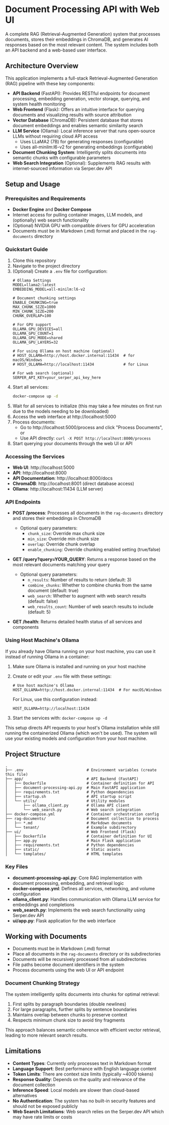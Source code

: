 # Document Processing API with Web UI

A complete RAG (Retrieval-Augmented Generation) system that processes documents, stores their embeddings in ChromaDB, and generates AI responses based on the most relevant content. The system includes both an API backend and a web-based user interface.

## Architecture Overview

This application implements a full-stack Retrieval-Augmented Generation (RAG) pipeline with these key components:

- **API Backend** (FastAPI): Provides RESTful endpoints for document processing, embedding generation, vector storage, querying, and system health monitoring
- **Web Frontend** (Flask): Offers an intuitive interface for querying documents and visualizing results with source attribution
- **Vector Database** (ChromaDB): Persistent database that stores document embeddings and enables semantic similarity search
- **LLM Service** (Ollama): Local inference server that runs open-source LLMs without requiring cloud API access
  - Uses LLaMA2 (7B) for generating responses (configurable)
  - Uses all-minilm:l6-v2 for generating embeddings (configurable)
- **Document Chunking System**: Intelligently splits documents into semantic chunks with configurable parameters
- **Web Search Integration** (Optional): Supplements RAG results with internet-sourced information via Serper.dev API

## Setup and Usage

### Prerequisites and Requirements

- **Docker Engine** and **Docker Compose**
- Internet access for pulling container images, LLM models, and (optionally) web search functionality
- (Optional) NVIDIA GPU with compatible drivers for GPU acceleration
- Documents must be in Markdown (.md) format and placed in the `rag-documents` directory

### Quickstart Guide

1. Clone this repository
2. Navigate to the project directory
3. (Optional) Create a `.env` file for configuration:
   ```
   # Ollama Settings
   MODEL=llama2:latest
   EMBEDDING_MODEL=all-minilm:l6-v2
   
   # Document chunking settings
   ENABLE_CHUNKING=true
   MAX_CHUNK_SIZE=1000
   MIN_CHUNK_SIZE=200
   CHUNK_OVERLAP=100
   
   # For GPU support
   OLLAMA_GPU_DEVICES=all
   OLLAMA_GPU_COUNT=1
   OLLAMA_GPU_MODE=shared
   OLLAMA_GPU_LAYERS=32
   
   # For using Ollama on host machine (optional)
   # HOST_OLLAMA=http://host.docker.internal:11434  # for macOS/Windows
   # HOST_OLLAMA=http://localhost:11434             # for Linux
   
   # For web search (optional)
   SERPER_API_KEY=your_serper_api_key_here
   ```
4. Start all services:
   ```bash
   docker-compose up -d
   ```
5. Wait for all services to initialize (this may take a few minutes on first run due to the models needing to be downloaded)
6. Access the web interface at http://localhost:5000
7. Process documents:
   - Go to http://localhost:5000/process and click "Process Documents", or
   - Use API directly: `curl -X POST http://localhost:8000/process`
8. Start querying your documents through the web UI or API

### Accessing the Services

- **Web UI**: http://localhost:5000
- **API**: http://localhost:8000
- **API Documentation**: http://localhost:8000/docs
- **ChromaDB**: http://localhost:8001 (direct database access)
- **Ollama**: http://localhost:11434 (LLM server)
### API Endpoints

- **POST /process**: Processes all documents in the `rag-documents` directory and stores their embeddings in ChromaDB
  - Optional query parameters:
    - `chunk_size`: Override max chunk size
    - `min_size`: Override min chunk size
    - `overlap`: Override chunk overlap
    - `enable_chunking`: Override chunking enabled setting (true/false)
  
- **GET /query?query=YOUR_QUERY**: Returns a response based on the most relevant documents matching your query
  - Optional query parameters:
    - `n_results`: Number of results to return (default: 3)
    - `combine_chunks`: Whether to combine chunks from the same document (default: true)
    - `web_search`: Whether to augment with web search results (default: false)
    - `web_results_count`: Number of web search results to include (default: 5)

- **GET /health**: Returns detailed health status of all services and components

### Using Host Machine's Ollama

If you already have Ollama running on your host machine, you can use it instead of running Ollama in a container:

1. Make sure Ollama is installed and running on your host machine
2. Create or edit your `.env` file with these settings:
   ```
   # Use host machine's Ollama
   HOST_OLLAMA=http://host.docker.internal:11434  # For macOS/Windows
   ```
   For Linux, use this configuration instead:
   ```
   HOST_OLLAMA=http://localhost:11434
   ```

3. Start the services with: `docker-compose up -d`

This setup directs API requests to your host's Ollama installation while still running the containerized Ollama (which won't be used). The system will use your existing models and configuration from your host machine.

## Project Structure

```
.
├── .env                            # Environment variables (create this file)
├── app/                            # API Backend (FastAPI)
│   ├── Dockerfile                  # Container definition for API
│   ├── document-processing-api.py  # Main FastAPI application
│   ├── requirements.txt            # Python dependencies
│   ├── startup.sh                  # API startup script
│   └── utils/                      # Utility modules
│       ├── ollama_client.py        # Ollama API client
│       └── web_search.py           # Web search integration
├── docker-compose.yml              # Container orchestration config
├── rag-documents/                  # Document collection to process
│   ├── *.md                        # Markdown documents
│   └── tenant/                     # Example subdirectory
├── ui/                             # Web Frontend (Flask)
│   ├── Dockerfile                  # Container definition for UI
│   ├── app.py                      # Main Flask application
│   ├── requirements.txt            # Python dependencies
│   ├── static/                     # Static assets
│   └── templates/                  # HTML templates
```

### Key Files

- **document-processing-api.py**: Core RAG implementation with document processing, embedding, and retrieval logic
- **docker-compose.yml**: Defines all services, networking, and volume configuration
- **ollama_client.py**: Handles communication with Ollama LLM service for embeddings and completions
- **web_search.py**: Implements the web search functionality using Serper.dev API
- **ui/app.py**: Flask application for the web interface

## Working with Documents

- Documents must be in Markdown (.md) format
- Place all documents in the `rag-documents` directory or its subdirectories
- Documents will be recursively processed from all subdirectories
- File paths become document identifiers in the system
- Process documents using the web UI or API endpoint

### Document Chunking Strategy

The system intelligently splits documents into chunks for optimal retrieval:

1. First splits by paragraph boundaries (double newlines)
2. For large paragraphs, further splits by sentence boundaries
3. Maintains overlap between chunks to preserve context
4. Respects minimum chunk size to avoid tiny fragments

This approach balances semantic coherence with efficient vector retrieval, leading to more relevant search results.

## Limitations

- **Content Types**: Currently only processes text in Markdown format
- **Language Support**: Best performance with English language content
- **Token Limits**: There are context size limits (typically ~4000 tokens)
- **Response Quality**: Depends on the quality and relevance of the document collection
- **Inference Speed**: Local models are slower than cloud-based alternatives
- **No Authentication**: The system has no built-in security features and should not be exposed publicly
- **Web Search Limitations**: Web search relies on the Serper.dev API which may have rate limits or costs
